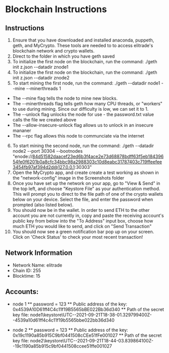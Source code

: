 # Blockchain Instructions

## Instructions
1. Ensure that you have downloaded and installed anaconda, puppeth, geth, and MyCrypto. These tools are needed to to access elitrade's blockchain network and crypto wallets. 
2. Direct to the folder in which you have geth saved
3. To initialize the first node on the blockchain, run the command: ./geth init z.json --datadir znode1
4. To initialize the first node on the blockchain, run the command: ./geth init z.json --datadir znode2
5. To start mining the first node, run the command: ./geth --datadir node1 --mine --minerthreads 1
* The --mine flag tells the node to mine new blocks.
* The --minerthreads flag tells geth how many CPU threads, or "workers" to use during mining. Since our difficulty is low, we can set it to 1.
* The --unlock flag unlocks the node for use - the password.txt value calls the file we created above
* The --allow-insecure-unlock flag allows us to unlock in an insecure mananer 
* The --rpc flag allows this node to communciate via the internet
6. To start mining the second node, run the command: ./geth --datadir node2 --port 30304 --bootnodes "enode://84d51582daacef23ed6b3f4ace2e73d68878bdff63f5eb18439654fe0f6201b0a8cfc34bbc98a2988303c10d8eabc31787403c719ffeefee3454fb97af394d2d@127.0.0.1:30303" 
7. Open the MyCrypto app, and create create a test working as shown in the "network-config" image in the Screenshots folder
8. Once you have set up the network on your app, go to "View & Send" in the top left, and choose "Keystore File" as your authentication method. This will prompt you to direct to the file path of one of the crypto wallets below on your device. Select the file, and enter the password when prompted (also listed below).
9. You should now be in the wallet. In order to send ETH to the other account you are not currently in, copy and paste the receiving account's public key from below into the "To Address" input box, choose how much ETH you would like to send, and click on "Send Transaction"
10. You should now see a green notification bar pop up on your screen. Click on 'Check Status' to check your most recent transaction!


## Network Information
* Network Name: elitrade
* Chain ID: 255
* Blocktime: 15

## Accounts:
* node 1 
** password = 123
** Public address of the key:   0x4539A10D61ff4C4c11f19B5565bBE022Bb36d340
** Path of the secret key file: node1\keystore\UTC--2021-09-21T18-38-01.329799400Z--4539a10d61ff4c4c11f19b5565bbe022bb36d340


* node 2
** password = 123
** Public address of the key:   0x19c1190a85b915C9bf0441508cCEe51fFe001027
** Path of the secret key file: node2\keystore\UTC--2021-09-21T18-44-03.839864100Z--19c1190a85b915c9bf0441508ccee51ffe001027
